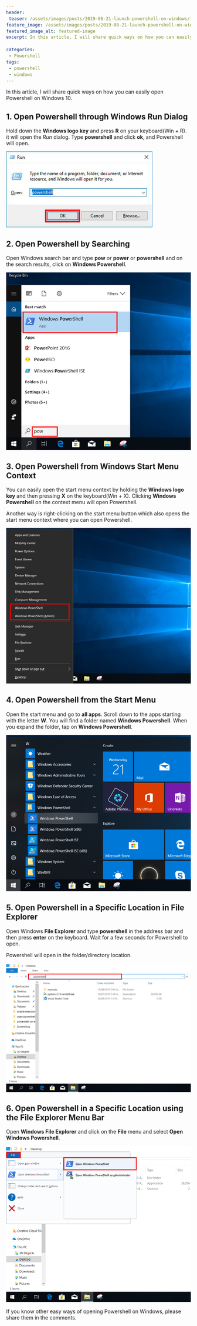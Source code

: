 ```yaml
---
header:
 teaser: /assets/images/posts/2019-08-21-launch-powershell-on-windows/featured-image.jpg
feature_image: /assets/images/posts/2019-08-21-launch-powershell-on-windows/featured-image.jpg
featured_image_alt: featured-image
excerpt: In this article, I will share quick ways on how you can easily open Powershell on Windows 10.

categories:
 - Powershell
tags:
 - powershell
 - windows
---
```


In this article, I will share quick ways on how you can easily open Powershell on Windows 10.

## 1\. Open Powershell through  Windows Run Dialog
Hold down the **Windows logo key** and press **R** on your keyboard(Win + R). it will open the *Run* dialog. Type **powershell** and click **ok**,  and Powershell will open.

![run powershell](/assets/images/posts/2019-08-21-launch-powershell-on-windows/run-powershell.jpg)

## 2\. Open Powershell by Searching

Open Windows search bar and type 
**pow** or **power** or **powershell** and on the search results, click on **Windows Powershell**.

![search powershell](/assets/images/posts/2019-08-21-launch-powershell-on-windows/search-powershell.jpg)


## 3\. Open Powershell from Windows Start Menu Context
You can easily open the start menu context by holding the **Windows logo key** and then pressing **X** on the keyboard(Win + X). Clicking  **Windows Powershell** on the context menu will open Powershell.


Another way is right-clicking on the start menu button which also opens the start menu context where you can open Powershell.

![start menu context](/assets/images/posts/2019-08-21-launch-powershell-on-windows/start-menu-context.jpg)


## 4\. Open Powershell from the Start Menu
Open the start menu and go to **all apps**. Scroll down to the apps starting with the letter **W**. You will find a folder named **Windows Powershell**. When you expand the folder, tap on **Windows Powershell**.

![start menu](/assets/images/posts/2019-08-21-launch-powershell-on-windows/start-menu.jpg)

## 5\. Open Powershell in a Specific Location in File  Explorer
Open Windows **File Explorer** and type **powershell** in the address bar and then press **enter** on the keyboard. Wait for a few seconds for Powershell to open. 

Powershell will open in the folder/directory location.

![start menu](/assets/images/posts/2019-08-21-launch-powershell-on-windows/file-explorer.jpg)

## 6\. Open Powershell in a Specific Location using the File  Explorer Menu Bar
Open **Windows File Explorer** and click on the  **File** menu and select **Open Windows Powershell**. 

![start menu](/assets/images/posts/2019-08-21-launch-powershell-on-windows/file-menu.jpg)

If you know other easy ways of opening Powershell on Windows, please share them in the comments.